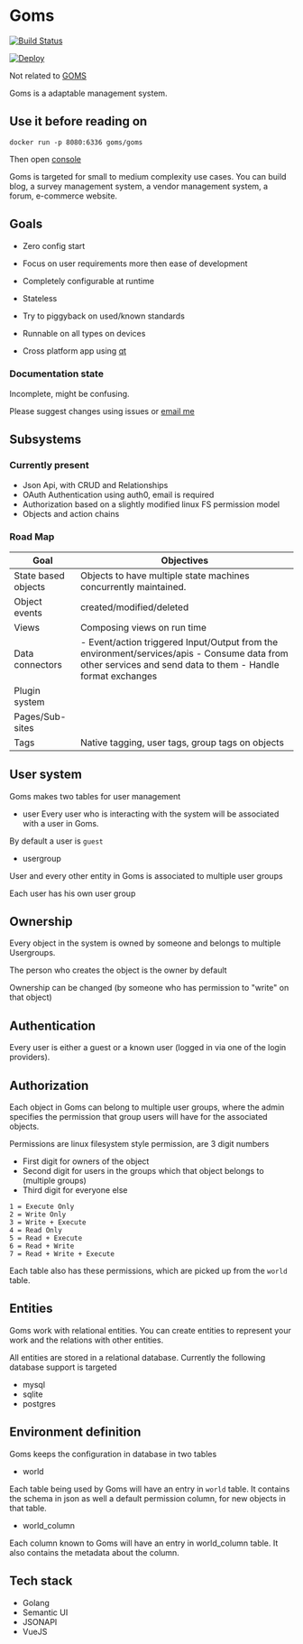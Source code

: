 
# Goms

[![Build Status](https://travis-ci.org/artpar/goms.svg?branch=master)](https://travis-ci.org/artpar/goms)

[![Deploy](https://www.herokucdn.com/deploy/button.svg)](https://heroku.com/deploy)

Not related to [GOMS](https://en.wikipedia.org/wiki/GOMS)

Goms is a adaptable management system.

## Use it before reading on

```
docker run -p 8080:6336 goms/goms
```

Then open [console](http://localhost:8080)

Goms is targeted for small to medium complexity use cases. You can build blog, a survey management system, a vendor management system, a forum, e-commerce website.

## Goals

- Zero config start
- Focus on user requirements more then ease of development
- Completely configurable at runtime
- Stateless
- Try to piggyback on used/known standards
- Runnable on all types on devices

- Cross platform app using [qt](https://github.com/therecipe/qt)

### Documentation state

Incomplete, might be confusing.

Please suggest changes using issues or [email me](mailto:artpar@gmail.com)


## Subsystems 

### Currently present

- Json Api, with CRUD and Relationships
- OAuth Authentication using auth0, email is required
- Authorization based on a slightly modified linux FS permission model
- Objects and action chains

### Road Map

| Goal                | Objectives                                                                                                                                                  |
|---------------------|-------------------------------------------------------------------------------------------------------------------------------------------------------------|
| State based objects | Objects to have multiple state machines concurrently maintained.                                                                                            |
| Object events       | created/modified/deleted                                                                                                                                    |
| Views               | Composing views on run time                                                                                                                                 |
| Data connectors     | - Event/action triggered Input/Output from the environment/services/apis - Consume data from other services and send data to them - Handle format exchanges |
| Plugin system       |                                                                                                                                                             |
| Pages/Sub-sites     |                                                                                                                                                             |
| Tags                | Native tagging, user tags, group tags on objects                                                                                                            |

## User system

Goms makes two tables for user management

- user
Every user who is interacting with the system will be associated with a user in Goms.

By default a user is ```guest```

- usergroup

User and every other entity in Goms is associated to multiple user groups

Each user has his own user group

## Ownership

Every object in the system is owned by someone and belongs to multiple Usergroups.

The person who creates the object is the owner by default

Ownership can be changed (by someone who has permission to "write" on that object)

## Authentication

Every user is either a guest or a known user (logged in via one of the login providers).

## Authorization

Each object in Goms can belong to multiple user groups, where the admin specifies the permission that group users will have for the associated objects.

Permissions are linux filesystem style permission, are 3 digit numbers

- First digit for owners of the object
- Second digit for users in the groups which that object belongs to (multiple groups)
- Third digit for everyone else

```
1 = Execute Only
2 = Write Only
3 = Write + Execute
4 = Read Only
5 = Read + Execute
6 = Read + Write
7 = Read + Write + Execute
```

Each table also has these permissions, which are picked up from the ```world``` table.

## Entities

Goms work with relational entities. You can create entities to represent your work and the relations with other entities.

All entities are stored in a relational database. Currently the following database support is targeted

- mysql
- sqlite
- postgres


## Environment definition

Goms keeps the configuration in database in two tables

- world

Each table being used by Goms will have an entry in ```world``` table. It contains the schema in json as well a default permission column, for new objects in that table.

- world_column

Each column known to Goms will have an entry in world_column table. It also contains the metadata about the column. 


## Tech stack

- Golang
- Semantic UI
- JSONAPI
- VueJS